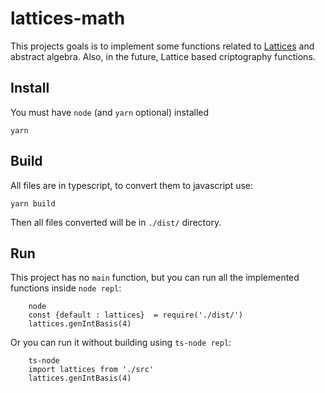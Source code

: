 # lattices-math

This projects goals is to implement some functions related to [Lattices](https://en.wikipedia.org/wiki/Lattice_(group)) and abstract algebra. Also, in the future, Lattice based criptography functions.

## Install

You must have `node` (and `yarn` optional) installed

```shell
yarn
```

## Build

All files are in typescript, to convert them to javascript use:

```shell
yarn build
```
Then all files converted will be in `./dist/` directory.

## Run

This project has no `main` function, but you can run all the implemented functions inside `node repl`:

```shell
    node
    const {default : lattices}  = require('./dist/')
    lattices.genIntBasis(4)
```

Or you can run it without building using `ts-node repl`:

```shell
    ts-node
    import lattices from './src'
    lattices.genIntBasis(4)
```


